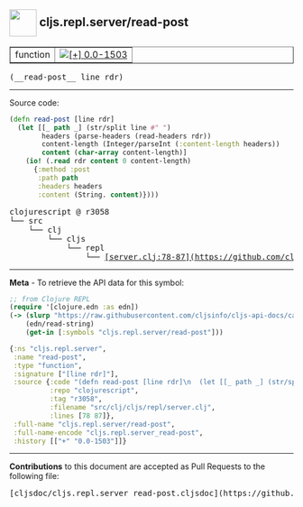 ## <img width="48px" valign="middle" src="http://i.imgur.com/Hi20huC.png"> cljs.repl.server/read-post

 <table border="1">
<tr>

<td>function</td>
<td><a href="https://github.com/cljsinfo/cljs-api-docs/tree/0.0-1503"><img valign="middle" alt="[+] 0.0-1503" src="https://img.shields.io/badge/+-0.0--1503-lightgrey.svg"></a> </td>
</tr>
</table>

 <samp>
(__read-post__ line rdr)<br>
</samp>

---





Source code:

```clj
(defn read-post [line rdr]
  (let [[_ path _] (str/split line #" ")
        headers (parse-headers (read-headers rdr))
        content-length (Integer/parseInt (:content-length headers))
        content (char-array content-length)]
    (io! (.read rdr content 0 content-length)
      {:method :post
       :path path
       :headers headers
       :content (String. content)})))
```

 <pre>
clojurescript @ r3058
└── src
    └── clj
        └── cljs
            └── repl
                └── <ins>[server.clj:78-87](https://github.com/clojure/clojurescript/blob/r3058/src/clj/cljs/repl/server.clj#L78-L87)</ins>
</pre>


---

__Meta__ - To retrieve the API data for this symbol:

```clj
;; from Clojure REPL
(require '[clojure.edn :as edn])
(-> (slurp "https://raw.githubusercontent.com/cljsinfo/cljs-api-docs/catalog/cljs-api.edn")
    (edn/read-string)
    (get-in [:symbols "cljs.repl.server/read-post"]))
```

```clj
{:ns "cljs.repl.server",
 :name "read-post",
 :type "function",
 :signature ["[line rdr]"],
 :source {:code "(defn read-post [line rdr]\n  (let [[_ path _] (str/split line #\" \")\n        headers (parse-headers (read-headers rdr))\n        content-length (Integer/parseInt (:content-length headers))\n        content (char-array content-length)]\n    (io! (.read rdr content 0 content-length)\n      {:method :post\n       :path path\n       :headers headers\n       :content (String. content)})))",
          :repo "clojurescript",
          :tag "r3058",
          :filename "src/clj/cljs/repl/server.clj",
          :lines [78 87]},
 :full-name "cljs.repl.server/read-post",
 :full-name-encode "cljs.repl.server_read-post",
 :history [["+" "0.0-1503"]]}

```

---

__Contributions__ to this document are accepted as Pull Requests to the following file:

 <pre>
[cljsdoc/cljs.repl.server_read-post.cljsdoc](https://github.com/cljsinfo/cljs-api-docs/blob/master/cljsdoc/cljs.repl.server_read-post.cljsdoc)
</pre>

